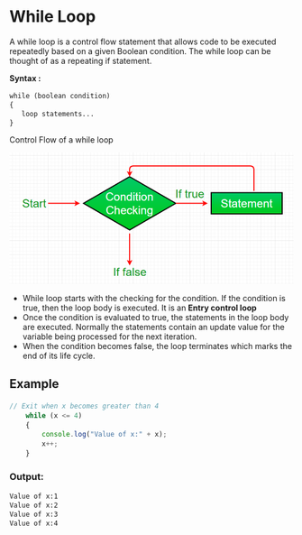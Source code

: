 # While Loop

A while loop is a control flow statement that allows code to be executed repeatedly based on a given Boolean condition. The while loop can be thought of as a repeating if statement.

**Syntax :**

```
while (boolean condition)
{
   loop statements...
}

```

Control Flow of a while loop

![Untitled](While_1.png)

- While loop starts with the checking for the condition. If the condition is true, then the loop body is executed. It is an **Entry control loop**
- Once the condition is evaluated to true, the statements in the loop body are
executed. Normally the statements contain an update value for the
variable being processed for the next iteration.
- When the condition becomes false, the loop terminates which marks the end of its life cycle.

## Example

```jsx
// Exit when x becomes greater than 4
    while (x <= 4)
    {
        console.log("Value of x:" + x);
        x++;
    }
```

### Output:

```
Value of x:1
Value of x:2
Value of x:3
Value of x:4

```